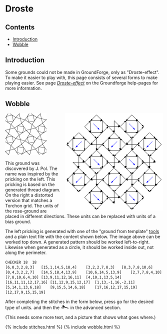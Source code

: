 # Droste

## Contents
* [Introduction](#introduction)
* [Wobble](#wobble)

## Introduction
Some grounds could not be made in GroundForge, only as "Droste-effect". To make it easier to play with, this page consists of several forms to make playing easier. See page [_Droste-effect_][pg-droste] on the Groundforge help-pages for more information.

[pg-droste]: https://d-bl.github.io/GroundForge/help/Droste-effect


## Wobble

<img src="../images/wobble.png" style="float: right; margin-left:1em"/>

![](../images/wobble2.png)

This ground was discovered by J. Pol. 
The name was inspired by the pricking on the left.
This pricking is based on the generated thread diagram.
On the right a distorted version that matches a Torchon grid. 
The units of the rose-ground are placed in different directions.
These units can be replaced with units of a bias ground.

The left pricking is generated with one of the 
"ground from template" [tools](https://d-bl.github.io/inkscape-bobbinlace/Ground-from-Template)
and a plain text file with the content shown below.
The image above can be worked top down. A generated pattern should be worked left-to-right.
Likewise when generated as a circle, it should be worked inside out, not along the perimeter.

```
CHECKER	18	18
[6,0,3,2,8,3]	[15,1,14,5,18,4]	[3,2,2,7,8,3]	[8,3,7,8,10,6]	[0,4,3,2,2,7]	[14,5,18,4,13,9]	[10,6,14,5,13,9]	[2,7,7,8,4,10]	[7,8,10,6,4,10]	[13,9,11,12,16,11]	[4,10,1,13,5,14]	[16,11,11,12,17,16]	[11,12,9,15,12,17]	[1,13,-1,16,-2,11]	[5,14,1,13,6,18]	[9,15,5,14,6,18]	[17,16,12,17,15,19]	[12,17,9,15,15,19]
```

After completing the stitches in the form below,
press <span class="elem">go</span> for the desired type of units.
and then the ![](../images/wand.png) in the advanced section.

(This needs some more text, and a picture that shows what goes where.)

{% include stitches.html %}
{% include wobble.html %}
